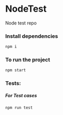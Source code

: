 # NodeTest
Node test repo

### Install dependencies

```sh
npm i
```

### To run the project

```sh
npm start
```

### Tests:

##### For Test cases

```sh
npm run test
```
